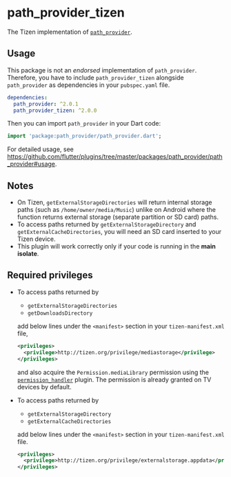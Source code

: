 # path_provider_tizen

The Tizen implementation of [`path_provider`](https://github.com/flutter/plugins/tree/master/packages/path_provider).

## Usage

This package is not an _endorsed_ implementation of `path_provider`. Therefore, you have to include `path_provider_tizen` alongside `path_provider` as dependencies in your `pubspec.yaml` file.

```yaml
dependencies:
  path_provider: ^2.0.1
  path_provider_tizen: ^2.0.0
```

Then you can import `path_provider` in your Dart code:

```dart
import 'package:path_provider/path_provider.dart';
```

For detailed usage, see https://github.com/flutter/plugins/tree/master/packages/path_provider/path_provider#usage.

## Notes

- On Tizen, `getExternalStorageDirectories` will return internal storage paths (such as `/home/owner/media/Music`) unlike on Android where the function returns external storage (separate partition or SD card) paths.
- To access paths returned by `getExternalStorageDirectory` and `getExternalCacheDirectories`, you will need an SD card inserted to your Tizen device.
- This plugin will work correctly only if your code is running in the **main isolate**.

## Required privileges

- To access paths returned by

  - `getExternalStorageDirectories`
  - `getDownloadsDirectory`

  add below lines under the `<manifest>` section in your `tizen-manifest.xml` file,

  ```xml
  <privileges>
    <privilege>http://tizen.org/privilege/mediastorage</privilege>
  </privileges>
  ```

  and also acquire the `Permission.mediaLibrary` permission using the [`permission_handler`](https://pub.dev/packages/permission_handler_tizen) plugin. The permission is already granted on TV devices by default.

- To access paths returned by

  - `getExternalStorageDirectory`
  - `getExternalCacheDirectories`

  add below lines under the `<manifest>` section in your `tizen-manifest.xml` file.

  ```xml
  <privileges>
    <privilege>http://tizen.org/privilege/externalstorage.appdata</privilege>
  </privileges>
  ```
